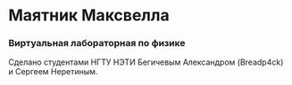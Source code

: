 # Маятник Максвелла
### Виртуальная лабораторная по физике

Сделано студентами НГТУ НЭТИ Бегичевым Александром (Breadp4ck) и Сергеем Неретиным.
